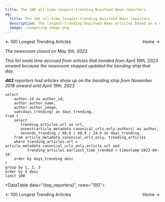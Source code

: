 ```yaml
---
title: The 100 all-time longest-trending Buzzfeed News reporters
og:
  title: The 100 all-time longest-trending Buzzfeed News reporters
  description: The longest-trending Buzzfeed News articles based on a dataset of snapshots taken of the home page's "Trending" strip every 5 minutes from Nov 2018 until May 5th, when the newsroom shut down.
  image: /images/og-image.png
---
```


<style>
    .same-line {
        display: flex;
        flex-direction: row;
        justify-content: space-between;
    }
</style>

<span class="same-line">
  <BigLink href="/100-longest-trending-articles">← 100 Longest Trending Articles</BigLink>
  <BigLink href="/">Home →</BigLink>
</span>

*The newsroom closed on May 5th, 2023.*

*This list omits time accrued from articles that trended from April 19th, 2023 onward because the newsroom stopped updated the trending strip that day.*

***463*** *reporters had articles show up on the trending strip from November 2018 onward until April 19th, 2023.*

``` top_reporters
select
    author.id as author_id,
    author.author_name,
    author.author_image,
    sum(days_trending) as days_trending,
from (
    select
       trending_articles.url as url,
       unnest(article_metadata_canonical_urls_only.authors) as author,
       seconds_trending / 60.0 / 60.0 / 24.0 as days_trending
    from article_metadata_canonical_urls_only, trending_articles
    where trending_articles.url = article_metadata_canonical_urls_only.article_url and
          trending_articles.earliest_time_trended < timestamp'2023-04-19'
    order by days_trending desc
)
group by 1, 2, 3
order by 4 desc
limit 100
```

<DataTable data="{top_reporters}", rows="100">
  <Column id="author_image" contentType="image" width="50px" align="center" title="Image"/>
  <Column id="days_trending" title="Days Trending" align="center"/>
  <Column id="author_name" title="Name" align="left"/>
</DataTable>

<span class="same-line">
  <BigLink href="/100-longest-trending-articles">← 100 Longest Trending Articles</BigLink>
  <BigLink href="/">Home →</BigLink>
</span>
